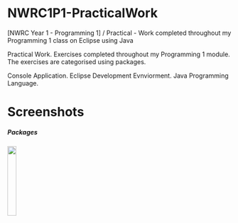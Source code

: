 # NWRC1P1-PracticalWork
[NWRC Year 1 - Programming 1] / Practical - Work completed throughout my Programming 1 class on Eclipse using Java

Practical Work. Exercises completed throughout my Programming 1 module. The exercises are categorised using packages.

Console Application.
Eclipse Development Evnviorment.
Java Programming Language.

# Screenshots

##### Packages
<img src="https://user-images.githubusercontent.com/91070226/153900258-4336b43e-252f-43fe-ac28-297da9ac3091.png" width="20%"><br/><br/>
